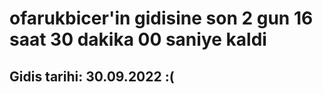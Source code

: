 # ofarukbicer'in gidisine son 2 gun 16 saat 30 dakika 00 saniye kaldi

## Gidis tarihi: 30.09.2022 :(